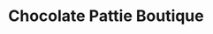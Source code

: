 ---
title: "Chocolate Pattie Boutique"
url: /loves-park/chocolate-pattie-boutique/
shop: clothes
---
